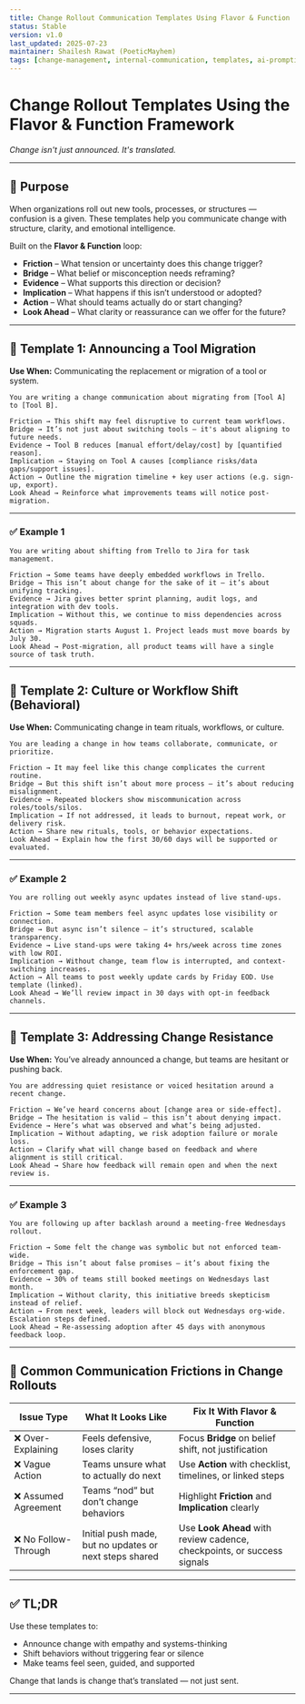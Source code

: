 ```yaml
---
title: Change Rollout Communication Templates Using Flavor & Function  
status: Stable  
version: v1.0  
last_updated: 2025-07-23  
maintainer: Shailesh Rawat (PoeticMayhem)  
tags: [change-management, internal-communication, templates, ai-prompting, clarity-frameworks]  
---
```


# Change Rollout Templates Using the Flavor & Function Framework  
*Change isn't just announced. It's translated.*

---

## 📌 Purpose

When organizations roll out new tools, processes, or structures — confusion is a given. These templates help you communicate change with structure, clarity, and emotional intelligence.

Built on the **Flavor & Function** loop:

- **Friction** – What tension or uncertainty does this change trigger?  
- **Bridge** – What belief or misconception needs reframing?  
- **Evidence** – What supports this direction or decision?  
- **Implication** – What happens if this isn’t understood or adopted?  
- **Action** – What should teams actually do or start changing?  
- **Look Ahead** – What clarity or reassurance can we offer for the future?

---

## 🧰 Template 1: Announcing a Tool Migration

**Use When:** Communicating the replacement or migration of a tool or system.

```
You are writing a change communication about migrating from [Tool A] to [Tool B].

Friction → This shift may feel disruptive to current team workflows.  
Bridge → It’s not just about switching tools — it's about aligning to future needs.  
Evidence → Tool B reduces [manual effort/delay/cost] by [quantified reason].  
Implication → Staying on Tool A causes [compliance risks/data gaps/support issues].  
Action → Outline the migration timeline + key user actions (e.g. sign-up, export).  
Look Ahead → Reinforce what improvements teams will notice post-migration.
```

---

### ✅ Example 1

```
You are writing about shifting from Trello to Jira for task management.

Friction → Some teams have deeply embedded workflows in Trello.  
Bridge → This isn’t about change for the sake of it — it’s about unifying tracking.  
Evidence → Jira gives better sprint planning, audit logs, and integration with dev tools.  
Implication → Without this, we continue to miss dependencies across squads.  
Action → Migration starts August 1. Project leads must move boards by July 30.  
Look Ahead → Post-migration, all product teams will have a single source of task truth.
```

---

## 🧰 Template 2: Culture or Workflow Shift (Behavioral)

**Use When:** Communicating change in team rituals, workflows, or culture.

```
You are leading a change in how teams collaborate, communicate, or prioritize.

Friction → It may feel like this change complicates the current routine.  
Bridge → But this shift isn’t about more process — it’s about reducing misalignment.  
Evidence → Repeated blockers show miscommunication across roles/tools/silos.  
Implication → If not addressed, it leads to burnout, repeat work, or delivery risk.  
Action → Share new rituals, tools, or behavior expectations.  
Look Ahead → Explain how the first 30/60 days will be supported or evaluated.
```

---

### ✅ Example 2

```
You are rolling out weekly async updates instead of live stand-ups.

Friction → Some team members feel async updates lose visibility or connection.  
Bridge → But async isn’t silence — it’s structured, scalable transparency.  
Evidence → Live stand-ups were taking 4+ hrs/week across time zones with low ROI.  
Implication → Without change, team flow is interrupted, and context-switching increases.  
Action → All teams to post weekly update cards by Friday EOD. Use template (linked).  
Look Ahead → We’ll review impact in 30 days with opt-in feedback channels.
```

---

## 🧰 Template 3: Addressing Change Resistance

**Use When:** You’ve already announced a change, but teams are hesitant or pushing back.

```
You are addressing quiet resistance or voiced hesitation around a recent change.

Friction → We’ve heard concerns about [change area or side-effect].  
Bridge → The hesitation is valid — this isn’t about denying impact.  
Evidence → Here’s what was observed and what’s being adjusted.  
Implication → Without adapting, we risk adoption failure or morale loss.  
Action → Clarify what will change based on feedback and where alignment is still critical.  
Look Ahead → Share how feedback will remain open and when the next review is.
```

---

### ✅ Example 3

```
You are following up after backlash around a meeting-free Wednesdays rollout.

Friction → Some felt the change was symbolic but not enforced team-wide.  
Bridge → This isn’t about false promises — it’s about fixing the enforcement gap.  
Evidence → 30% of teams still booked meetings on Wednesdays last month.  
Implication → Without clarity, this initiative breeds skepticism instead of relief.  
Action → From next week, leaders will block out Wednesdays org-wide. Escalation steps defined.  
Look Ahead → Re-assessing adoption after 45 days with anonymous feedback loop.
```

---

## 🚧 Common Communication Frictions in Change Rollouts

| Issue Type           | What It Looks Like                                                 | Fix It With Flavor & Function                                             |
|----------------------|---------------------------------------------------------------------|---------------------------------------------------------------------------|
| ❌ Over-Explaining   | Feels defensive, loses clarity                                     | Focus **Bridge** on belief shift, not justification                      |
| ❌ Vague Action       | Teams unsure what to actually do next                              | Use **Action** with checklist, timelines, or linked steps                |
| ❌ Assumed Agreement | Teams “nod” but don’t change behaviors                             | Highlight **Friction** and **Implication** clearly                       |
| ❌ No Follow-Through | Initial push made, but no updates or next steps shared             | Use **Look Ahead** with review cadence, checkpoints, or success signals |

---

## ✅ TL;DR

Use these templates to:

- Announce change with empathy and systems-thinking  
- Shift behaviors without triggering fear or silence  
- Make teams feel seen, guided, and supported  

Change that lands is change that’s translated — not just sent.

---